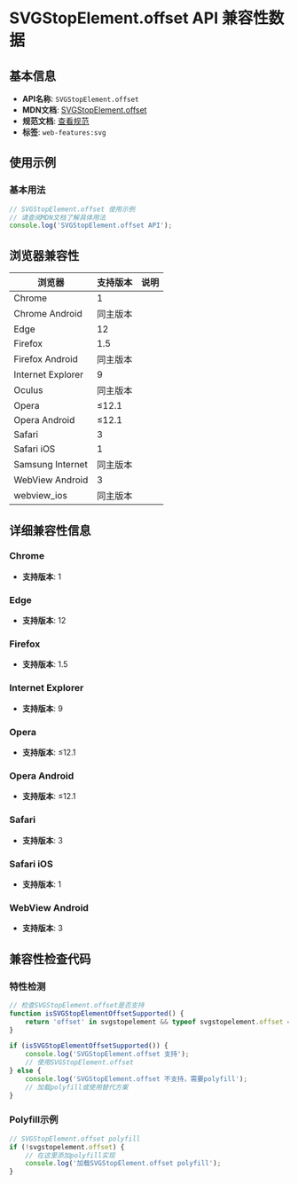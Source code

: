 # SVGStopElement.offset API 兼容性数据

## 基本信息

- **API名称**: `SVGStopElement.offset`
- **MDN文档**: [SVGStopElement.offset](https://developer.mozilla.org/docs/Web/API/SVGStopElement/offset)
- **规范文档**: [查看规范](https://svgwg.org/svg2-draft/pservers.html#__svg__SVGStopElement__offset)
- **标签**: `web-features:svg`

## 使用示例

### 基本用法

```javascript
// SVGStopElement.offset 使用示例
// 请查阅MDN文档了解具体用法
console.log('SVGStopElement.offset API');
```

## 浏览器兼容性

| 浏览器 | 支持版本 | 说明 |
|--------|----------|------|
| Chrome | 1 |  |
| Chrome Android | 同主版本 |  |
| Edge | 12 |  |
| Firefox | 1.5 |  |
| Firefox Android | 同主版本 |  |
| Internet Explorer | 9 |  |
| Oculus | 同主版本 |  |
| Opera | ≤12.1 |  |
| Opera Android | ≤12.1 |  |
| Safari | 3 |  |
| Safari iOS | 1 |  |
| Samsung Internet | 同主版本 |  |
| WebView Android | 3 |  |
| webview_ios | 同主版本 |  |

## 详细兼容性信息

### Chrome

- **支持版本**: 1

### Edge

- **支持版本**: 12

### Firefox

- **支持版本**: 1.5

### Internet Explorer

- **支持版本**: 9

### Opera

- **支持版本**: ≤12.1

### Opera Android

- **支持版本**: ≤12.1

### Safari

- **支持版本**: 3

### Safari iOS

- **支持版本**: 1

### WebView Android

- **支持版本**: 3

## 兼容性检查代码

### 特性检测

```javascript
// 检查SVGStopElement.offset是否支持
function isSVGStopElementOffsetSupported() {
    return 'offset' in svgstopelement && typeof svgstopelement.offset === 'function';
}

if (isSVGStopElementOffsetSupported()) {
    console.log('SVGStopElement.offset 支持');
    // 使用SVGStopElement.offset
} else {
    console.log('SVGStopElement.offset 不支持，需要polyfill');
    // 加载polyfill或使用替代方案
}
```

### Polyfill示例

```javascript
// SVGStopElement.offset polyfill
if (!svgstopelement.offset) {
    // 在这里添加polyfill实现
    console.log('加载SVGStopElement.offset polyfill');
}
```

